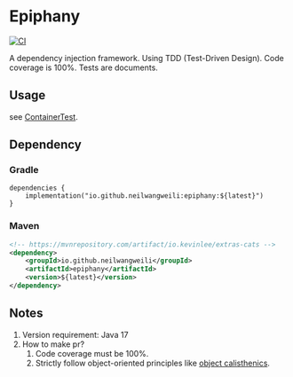 # Epiphany

[![CI](https://github.com/neilwangweili/epiphany/actions/workflows/main.yml/badge.svg?branch=master)](https://github.com/neilwangweili/epiphany/actions/workflows/main.yml)

A dependency injection framework. Using TDD (Test-Driven Design). Code coverage is 100%. Tests are documents.

## Usage

see [ContainerTest](./src/test/java/com/epiphany/context/ContainerTest.java).

## Dependency

### Gradle
~~~shell
dependencies {
    implementation("io.github.neilwangweili:epiphany:${latest}")
}
~~~

### Maven
~~~xml
<!-- https://mvnrepository.com/artifact/io.kevinlee/extras-cats -->
<dependency>
    <groupId>io.github.neilwangweili</groupId>
    <artifactId>epiphany</artifactId>
    <version>${latest}</version>
</dependency>
~~~

## Notes
1. Version requirement: Java 17
2. How to make pr?
    1. Code coverage must be 100%.
    2. Strictly follow object-oriented principles like [object calisthenics](https://williamdurand.fr/2013/06/03/object-calisthenics/).

